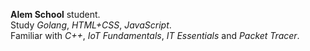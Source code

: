 **Alem School** student.<br/>
Study *Golang*, *HTML+CSS*, *JavaScript*.<br/>
Familiar with *C++*, *IoT Fundamentals*, *IT Essentials* and *Packet Tracer*.<br/>